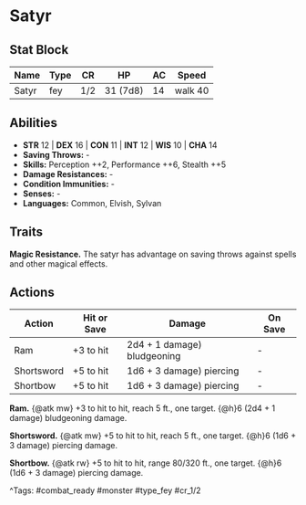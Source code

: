 # Satyr

## Stat Block

| Name | Type | CR | HP | AC | Speed |
|------|------|----|----|----|-------|
| Satyr | fey | 1/2 | 31 (7d8) | 14 | walk 40 |

## Abilities

- **STR** 12 | **DEX** 16 | **CON** 11 | **INT** 12 | **WIS** 10 | **CHA** 14
- **Saving Throws:** -  
- **Skills:** Perception ++2, Performance ++6, Stealth ++5  
- **Damage Resistances:** -  
- **Condition Immunities:** -  
- **Senses:** -  
- **Languages:** Common, Elvish, Sylvan

## Traits

**Magic Resistance.** The satyr has advantage on saving throws against spells and other magical effects.


## Actions

| Action | Hit or Save | Damage | On Save |
|--------|--------------|--------|----------|
| Ram | +3 to hit | 2d4 + 1 damage) bludgeoning | - |
| Shortsword | +5 to hit | 1d6 + 3 damage) piercing | - |
| Shortbow | +5 to hit | 1d6 + 3 damage) piercing | - |

**Ram.** {@atk mw} +3 to hit to hit, reach 5 ft., one target. {@h}6 (2d4 + 1 damage) bludgeoning damage.

**Shortsword.** {@atk mw} +5 to hit to hit, reach 5 ft., one target. {@h}6 (1d6 + 3 damage) piercing damage.

**Shortbow.** {@atk rw} +5 to hit to hit, range 80/320 ft., one target. {@h}6 (1d6 + 3 damage) piercing damage.


^Tags: #combat_ready #monster #type_fey #cr_1/2